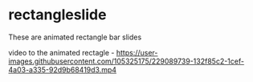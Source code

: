 # rectangleslide
These are animated rectangle bar slides

video to the animated rectagle - https://user-images.githubusercontent.com/105325175/229089739-132f85c2-1cef-4a03-a335-92d9b68419d3.mp4
